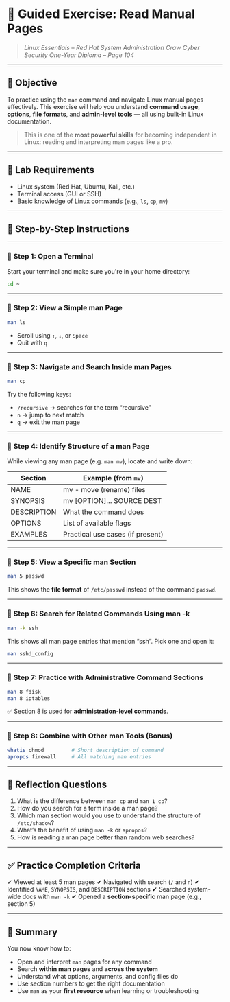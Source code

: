 # 🧪 **Guided Exercise: Read Manual Pages**

> *Linux Essentials – Red Hat System Administration*
> *Craw Cyber Security One-Year Diploma – Page 104*

---

## 🎯 Objective

To practice using the `man` command and navigate Linux manual pages effectively. This exercise will help you understand **command usage**, **options**, **file formats**, and **admin-level tools** — all using built-in Linux documentation.

> This is one of the **most powerful skills** for becoming independent in Linux: reading and interpreting man pages like a pro.

---

## 🧰 Lab Requirements

* Linux system (Red Hat, Ubuntu, Kali, etc.)
* Terminal access (GUI or SSH)
* Basic knowledge of Linux commands (e.g., `ls`, `cp`, `mv`)

---

## 🧭 Step-by-Step Instructions

---

### 🔹 **Step 1: Open a Terminal**

Start your terminal and make sure you're in your home directory:

```bash
cd ~
```

---

### 🔹 **Step 2: View a Simple man Page**

```bash
man ls
```

* Scroll using `↑`, `↓`, or `Space`
* Quit with `q`

---

### 🔹 **Step 3: Navigate and Search Inside man Pages**

```bash
man cp
```

Try the following keys:

* `/recursive` → searches for the term “recursive”
* `n` → jump to next match
* `q` → exit the man page

---

### 🔹 **Step 4: Identify Structure of a man Page**

While viewing any man page (e.g. `man mv`), locate and write down:

| Section     | Example (from `mv`)              |
| ----------- | -------------------------------- |
| NAME        | mv - move (rename) files         |
| SYNOPSIS    | mv \[OPTION]... SOURCE DEST      |
| DESCRIPTION | What the command does            |
| OPTIONS     | List of available flags          |
| EXAMPLES    | Practical use cases (if present) |

---

### 🔹 **Step 5: View a Specific man Section**

```bash
man 5 passwd
```

This shows the **file format** of `/etc/passwd` instead of the command `passwd`.

---

### 🔹 **Step 6: Search for Related Commands Using man -k**

```bash
man -k ssh
```

This shows all man page entries that mention “ssh”. Pick one and open it:

```bash
man sshd_config
```

---

### 🔹 **Step 7: Practice with Administrative Command Sections**

```bash
man 8 fdisk
man 8 iptables
```

✅ Section 8 is used for **administration-level commands**.

---

### 🔹 **Step 8: Combine with Other man Tools (Bonus)**

```bash
whatis chmod         # Short description of command
apropos firewall     # All matching man entries
```

---

## 🧠 Reflection Questions

1. What is the difference between `man cp` and `man 1 cp`?
2. How do you search for a term inside a man page?
3. Which man section would you use to understand the structure of `/etc/shadow`?
4. What’s the benefit of using `man -k` or `apropos`?
5. How is reading a man page better than random web searches?

---

## ✅ Practice Completion Criteria

✔ Viewed at least 5 man pages
✔ Navigated with search (`/` and `n`)
✔ Identified `NAME`, `SYNOPSIS`, and `DESCRIPTION` sections
✔ Searched system-wide docs with `man -k`
✔ Opened a **section-specific** man page (e.g., section 5)

---

## 📎 Summary

You now know how to:

* Open and interpret `man` pages for any command
* Search **within man pages** and **across the system**
* Understand what options, arguments, and config files do
* Use section numbers to get the right documentation
* Use `man` as your **first resource** when learning or troubleshooting
